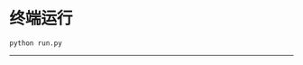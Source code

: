 # 终端运行

```shell
python run.py
```
******************************************************************************************************************************************************************************************************************************************************************************************************************************************************